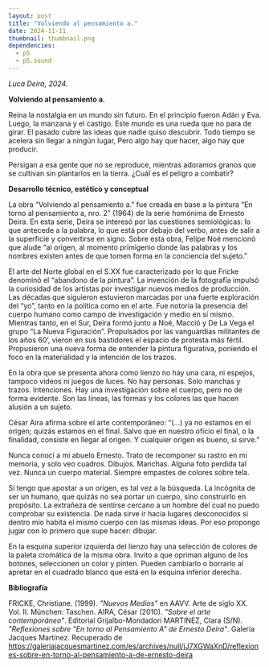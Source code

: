 ```yaml
---
layout: post
title: "Volviendo al pensamiento a."
date: 2024-11-11
thumbnail: thumbnail.png
dependencies:
  - p5
  - p5.sound
---
```


<div id="div-sketch">
  <script type="text/javascript" src="sketch.js"></script>
</div>

_Luca Deira, 2024._

**Volviendo al pensamiento a.**

Reina la nostalgia en un mundo sin futuro.
En el principio fueron Adán y Eva. Luego, la manzana y el castigo.
Este mundo es una rueda que no para de girar.
El pasado cubre las ideas que nadie quiso descubrir.
Todo tiempo se acelera sin llegar a ningún lugar,
Pero algo hay que hacer, algo hay que producir.

Persigan a esa gente que no se reproduce, mientras adoramos granos que se cultivan sin plantarlos en la tierra.
¿Cuál es el peligro a combatir?

**Desarrollo técnico, estético y conceptual**

La obra “Volviendo al pensamiento a.” fue creada en base a la pintura “En torno al pensamiento a, nro. 2” (1964) de la serie homónima de Ernesto Deira. En esta serie, Deira se interesó por las cuestiones semiológicas: lo que antecede a la palabra, lo que está por debajo del verbo, antes de salir a la superficie y convertirse en signo. Sobre esta obra, Felipe Noé mencionó que alude “al origen, al momento primigenio donde las palabras y los nombres existen antes de que tomen forma en la conciencia del sujeto.”

El arte del Norte global en el S.XX fue caracterizado por lo que Fricke denominó el “abandono de la pintura”. La invención de la fotografía impulsó la curiosidad de los artistas por investigar nuevos medios de producción. Las décadas que siguieron estuvieron marcadas por una fuerte exploración del “yo”, tanto en la política como en el arte. Fue notoria la presencia del cuerpo humano como campo de  investigación y medio en sí mismo.
Mientras tanto, en el Sur, Deira formó junto a Noé, Macció y De La Vega el grupo “La Nueva Figuración”. Propulsados por las vanguardias militantes de los años 60’, vieron en sus bastidores el espacio de protesta más fértil. Propusieron una nueva forma de entender la pintura figurativa, poniendo el foco en la materialidad y la intención de los trazos. 

En la obra que se presenta ahora como lienzo no hay una cara, ni espejos, tampoco videos ni juegos de luces. No hay personas. Solo manchas y trazos. Intenciones. Hay una investigación sobre el cuerpo, pero no de forma evidente. Son las líneas, las formas y los colores las que hacen alusión a un sujeto. 

César Aira afirma sobre el arte contemporáneo: “(...) ya no estamos en el origen; quizás estamos en el final. Salvo que en nuestro oficio el final, o la finalidad, consiste en llegar al origen. Y cualquier origen es bueno, si sirve.” 

Nunca conocí a mi abuelo Ernesto. Trato de recomponer su rastro en mi memoria, y solo veo cuadros. Dibujos. Manchas. Alguna foto perdida tal vez. Nunca un cuerpo material. Siempre empastes de colores sobre tela.

Si tengo que apostar a un origen, es tal vez a la búsqueda. La incógnita de ser un humano, que quizás no sea portar un cuerpo, sino construirlo en propósito. La extrañeza de sentirse cercano a un hombre del cual no puedo comprobar su existencia.
De nada sirve ir hacia lugares desconocidos si dentro mío habita el mismo cuerpo con las mismas ideas. Por eso propongo jugar con lo primero que supe hacer: dibujar. 

En la esquina superior izquierda del lienzo hay una selección de colores de la paleta cromática de la misma obra. Invito a que opriman alguno de los botones, seleccionen un color y pinten. Pueden cambiarlo o borrarlo al apretar en el cuadrado blanco que está en la esquina inferior derecha.


**Bibliografía**

FRICKE, Christiane. (1999). _"Nuevos Medios"_ en AAVV. Arte de siglo XX. Vol. II. München: Taschen.
AIRA, César (2010). _"Sobre el arte contemporáneo"_. Editorial Grijalbo-Mondadori
MARTINEZ, Clara (S/N). _"Reflexiones sobre "En torno al Pensamiento A" de Ernesto Deira"_. Galería Jacques Martínez. Recuperado de https://galeriajacquesmartinez.com/es/archives/null/jJ7XGWaXnD/reflexiones-sobre-en-torno-al-pensamiento-a-de-ernesto-deira 
